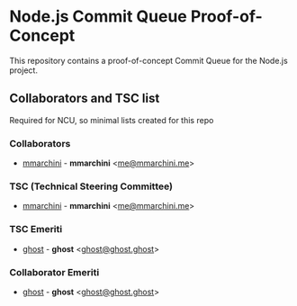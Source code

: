 # Node.js Commit Queue Proof-of-Concept

This repository contains a proof-of-concept Commit Queue for the Node.js
project.

## Collaborators and TSC list

Required for NCU, so minimal lists created for this repo

### Collaborators

* [mmarchini](https://github.com/mmarchini) -
**mmarchini** &lt;me@mmarchini.me&gt;

### TSC (Technical Steering Committee)

* [mmarchini](https://github.com/mmarchini) -
**mmarchini** &lt;me@mmarchini.me&gt;

### TSC Emeriti

* [ghost](https://github.com/ghost) -
**ghost** &lt;ghost@ghost.ghost&gt;

### Collaborator Emeriti

* [ghost](https://github.com/ghost) -
**ghost** &lt;ghost@ghost.ghost&gt;
